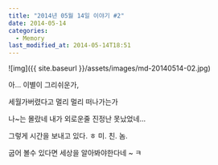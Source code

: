 ```yaml
---
title: "2014년 05월 14일 이야기 #2"
date: 2014-05-14
categories:
  - Memory
last_modified_at: 2014-05-14T18:51
---
```


![img]({{ site.baseurl }}/assets/images/md-20140514-02.jpg)


아... 이별이 그리쉬운가, 

세월가버렸다고 멀리 멀리 떠나가는가 

나~는 몰랐네 내가 외로운줄 진정난 못났었네... 

그렇게 시간을 보내고 있다. ㅎ 미. 친. 놈. 

굽어 볼수 있다면 세상을 알아봐야한다네 ~ ㅋ